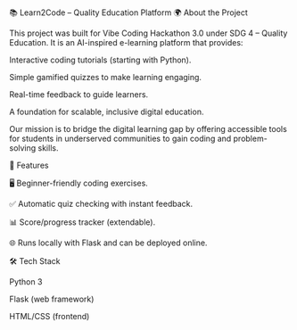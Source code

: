 📚 Learn2Code – Quality Education Platform
🌍 About the Project

This project was built for Vibe Coding Hackathon 3.0 under SDG 4 – Quality Education.
It is an AI-inspired e-learning platform that provides:

Interactive coding tutorials (starting with Python).

Simple gamified quizzes to make learning engaging.

Real-time feedback to guide learners.

A foundation for scalable, inclusive digital education.

Our mission is to bridge the digital learning gap by offering accessible tools for students in underserved communities to gain coding and problem-solving skills.

🚀 Features

🖥️ Beginner-friendly coding exercises.

✅ Automatic quiz checking with instant feedback.

📊 Score/progress tracker (extendable).

🌐 Runs locally with Flask and can be deployed online.

🛠️ Tech Stack

Python 3

Flask (web framework)

HTML/CSS (frontend)
